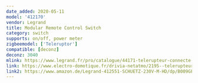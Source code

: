 ```yaml
---
date_added: 2020-05-11
model: '412170'
vendor: Legrand
title: Modular Remote Control Switch
category: switch
supports: on/off, power meter
zigbeemodel: ['Teleruptor']
compatible: [deconz]
deconz: 3040
mlink: https://www.legrand.fr/pro/catalogue/44171-telerupteur-connecte-pour-tableau-electrique/telerupteur-modulaire-pour-installation-connectee-drivia-with-netatmo-silencieux-1p-16ax-230v-1-module
link: https://www.electro-domotique.fr/drivia-netatmo/2195--telerupteur-modulaire-pour-installation-connectee-drivia-with-netatmo-legrand-412170-3414971795587.html
link2: https://www.amazon.de/Legrand-412551-SCHUETZ-230V-M-HD/dp/B009GFMA9O
---
```

